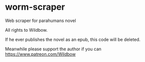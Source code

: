 # worm-scraper
Web scraper for parahumans novel

All rights to Wildbow. 

If he ever publishes the novel as an epub, this code will be deleted.

Meanwhile please support the author if you can https://www.patreon.com/Wildbow
